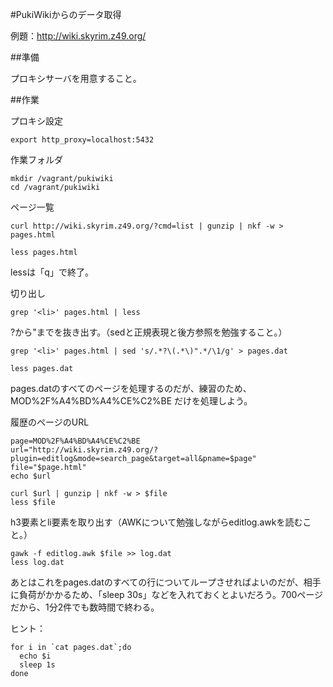 #PukiWikiからのデータ取得

例題：http://wiki.skyrim.z49.org/

##準備

プロキシサーバを用意すること。

##作業

プロキシ設定

```
export http_proxy=localhost:5432
```

作業フォルダ

```
mkdir /vagrant/pukiwiki
cd /vagrant/pukiwiki
```

ページ一覧

```
curl http://wiki.skyrim.z49.org/?cmd=list | gunzip | nkf -w > pages.html

less pages.html
```

lessは「q」で終了。

切り出し

```
grep '<li>' pages.html | less
```

?から"までを抜き出す。（sedと正規表現と後方参照を勉強すること。）

```
grep '<li>' pages.html | sed 's/.*?\(.*\)".*/\1/g' > pages.dat

less pages.dat
```

pages.datのすべてのページを処理するのだが、練習のため、MOD%2F%A4%BD%A4%CE%C2%BE だけを処理しよう。

履歴のページのURL

```
page=MOD%2F%A4%BD%A4%CE%C2%BE
url="http://wiki.skyrim.z49.org/?plugin=editlog&mode=search_page&target=all&pname=$page"
file="$page.html"
echo $url
```

```
curl $url | gunzip | nkf -w > $file
less $file
```

h3要素とli要素を取り出す（AWKについて勉強しながらeditlog.awkを読むこと。）

```
gawk -f editlog.awk $file >> log.dat
less log.dat
```

あとはこれをpages.datのすべての行についてループさせればよいのだが、相手に負荷がかかるため、「sleep 30s」などを入れておくとよいだろう。700ページだから、1分2件でも数時間で終わる。

ヒント：

```
for i in `cat pages.dat`;do
  echo $i
  sleep 1s
done
```
